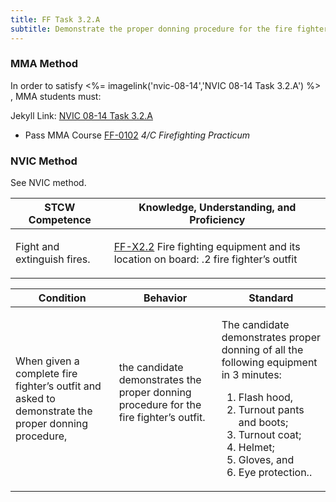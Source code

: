 ```yaml
---
title: FF Task 3.2.A 
subtitle: Demonstrate the proper donning procedure for the fire fighter's outfit
---
```



### MMA Method

In order to satisfy <%= imagelink('nvic-08-14','NVIC 08-14  Task  3.2.A') %> , MMA students must:

Jekyll Link: [NVIC 08-14  Task  3.2.A](/stcw23/assets/images/nvic-08-14.pdf)

* Pass MMA Course  [FF-0102](FF-0102) *4/C Firefighting Practicum*


### NVIC Method

<a onclick="togglevisibility('nvic_methods')" >See NVIC method.</a>

<div id='nvic_methods' class='hide'>

<table>
<thead>
<tr>
<th class='forty'> STCW Competence </th>
<th class='sixty'> Knowledge, Understanding, and Proficiency </th>
</tr>
</thead>




<tbody>
<tr><td markdown='1'>

Fight and extinguish fires.

</td><td markdown='1'>

[FF-X2.2](../../tables/612.html#FF-X2.2) Fire fighting equipment and its location on board:
.2  fire fighter’s outfit

</td></tr>


</tbody>
</table>


<table>
<thead>
<tr><th class='twenty'>  Condition </th><th class='twenty'> Behavior </th><th  class='sixty'>Standard </th></tr>
</thead>
<tbody >



<tr><td markdown='1'>

When given a complete fire fighter’s outfit and asked to demonstrate the proper donning procedure,

</td><td markdown='1'>

the candidate demonstrates the proper donning procedure for the fire fighter’s outfit.

<br>

<div class="tooltip">
<span class="tooltiptext">
</span>
</div>


</td><td markdown='1'>

The candidate demonstrates proper donning of all the following equipment in 3 minutes:
 
1.  Flash hood, 
2.  Turnout pants and boots; 
3.  Turnout coat; 
4.  Helmet; 
5.  Gloves, and 
6.  Eye protection..

</td></tr>
</tbody>
</table>
</div>
